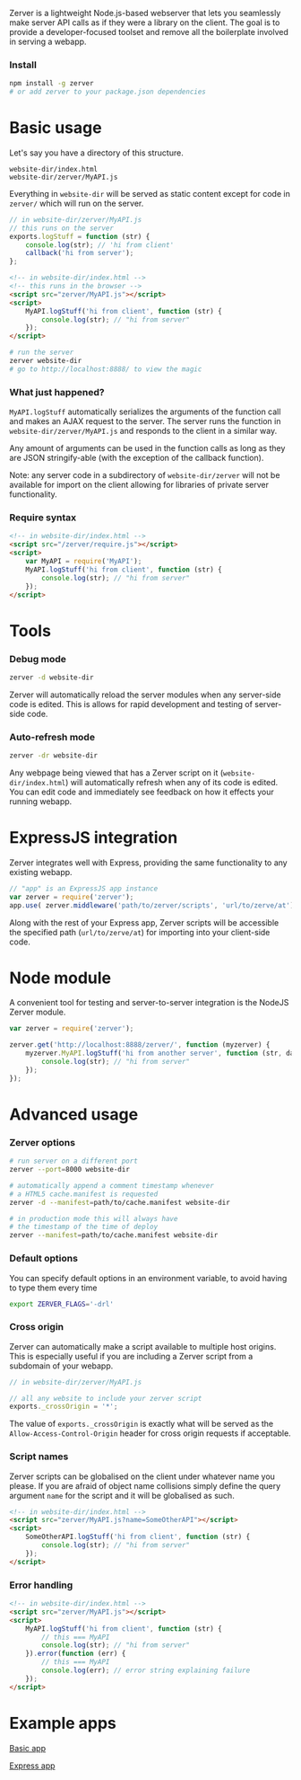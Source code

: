 Zerver is a lightweight Node.js-based webserver that lets you seamlessly make server API calls as if they were a library on the client. The goal is to provide a developer-focused toolset and remove all the boilerplate involved in serving a webapp.

### Install

```sh
npm install -g zerver
# or add zerver to your package.json dependencies
```

# Basic usage

Let's say you have a directory of this structure.

```
website-dir/index.html
website-dir/zerver/MyAPI.js
```

Everything in `website-dir` will be served as static content except for code in `zerver/` which will run on the server.

```js
// in website-dir/zerver/MyAPI.js
// this runs on the server
exports.logStuff = function (str) {
    console.log(str); // 'hi from client'
    callback('hi from server');
};
```

```html
<!-- in website-dir/index.html -->
<!-- this runs in the browser -->
<script src="zerver/MyAPI.js"></script>
<script>
    MyAPI.logStuff('hi from client', function (str) {
        console.log(str); // "hi from server"
    });
</script>
```

```sh
# run the server
zerver website-dir
# go to http://localhost:8888/ to view the magic
```

### What just happened?

`MyAPI.logStuff` automatically serializes the arguments of the function call and makes an AJAX request to the server. The server runs the function in `website-dir/zerver/MyAPI.js` and responds to the client in a similar way.

Any amount of arguments can be used in the function calls as long as they are JSON stringify-able (with the exception of the callback function).

Note: any server code in a subdirectory of `website-dir/zerver` will not be available for import on the client allowing for libraries of private server functionality.

### Require syntax

```html
<!-- in website-dir/index.html -->
<script src="/zerver/require.js"></script>
<script>
    var MyAPI = require('MyAPI');
    MyAPI.logStuff('hi from client', function (str) {
        console.log(str); // "hi from server"
    });
</script>
```

# Tools

### Debug mode

```sh
zerver -d website-dir
```

Zerver will automatically reload the server modules when any server-side code is edited. This is allows for rapid development and testing of server-side code.

### Auto-refresh mode

```sh
zerver -dr website-dir
```

Any webpage being viewed that has a Zerver script on it (`website-dir/index.html`) will automatically refresh when any of its code is edited. You can edit code and immediately see feedback on how it effects your running webapp.

# ExpressJS integration

Zerver integrates well with Express, providing the same functionality to any existing webapp.

```js
// "app" is an ExpressJS app instance
var zerver = require('zerver');
app.use( zerver.middleware('path/to/zerver/scripts', 'url/to/zerve/at') );
```

Along with the rest of your Express app, Zerver scripts will be accessible the specified path (`url/to/zerve/at`) for importing into your client-side code.

# Node module

A convenient tool for testing and server-to-server integration is the NodeJS Zerver module.

```js
var zerver = require('zerver');

zerver.get('http://localhost:8888/zerver/', function (myzerver) {
    myzerver.MyAPI.logStuff('hi from another server', function (str, data) {
        console.log(str); // "hi from server"
    });
});
```

# Advanced usage

### Zerver options

```sh
# run server on a different port
zerver --port=8000 website-dir
```

```sh
# automatically append a comment timestamp whenever
# a HTML5 cache.manifest is requested
zerver -d --manifest=path/to/cache.manifest website-dir

# in production mode this will always have
# the timestamp of the time of deploy
zerver --manifest=path/to/cache.manifest website-dir
```

### Default options

You can specify default options in an environment variable,
to avoid having to type them every time
```sh
export ZERVER_FLAGS='-drl'
```

### Cross origin

Zerver can automatically make a script available to multiple host origins. This is especially useful if you are including a Zerver script from a subdomain of your webapp.

```js
// in website-dir/zerver/MyAPI.js

// all any website to include your zerver script
exports._crossOrigin = '*';
```

The value of `exports._crossOrigin` is exactly what will be served as the `Allow-Access-Control-Origin` header for cross origin requests if acceptable.

### Script names

Zerver scripts can be globalised on the client under whatever name you please. If you are afraid of object name collisions simply define the query argument `name` for the script and it will be globalised as such.

```html
<!-- in website-dir/index.html -->
<script src="zerver/MyAPI.js?name=SomeOtherAPI"></script>
<script>
    SomeOtherAPI.logStuff('hi from client', function (str) {
        console.log(str); // "hi from server"
    });
</script>
```
### Error handling

```html
<!-- in website-dir/index.html -->
<script src="zerver/MyAPI.js"></script>
<script>
    MyAPI.logStuff('hi from client', function (str) {
        // this === MyAPI
        console.log(str); // "hi from server"
    }).error(function (err) {
        // this === MyAPI
        console.log(err); // error string explaining failure
    });
</script>
```

# Example apps

[Basic app](https://github.com/jairajs89/zerver/tree/master/examples/basic-app)

[Express app](https://github.com/jairajs89/zerver/tree/master/examples/express-app)
